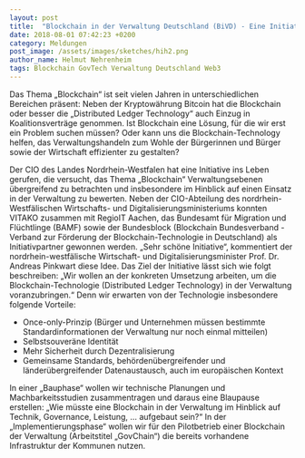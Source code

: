 ```yaml
---
layout: post
title:  "Blockchain in der Verwaltung Deutschland (BiVD) - Eine Initiative stellt sich vor"
date: 2018-08-01 07:42:23 +0200
category: Meldungen
post_image: /assets/images/sketches/hih2.png
author_name: Helmut Nehrenheim
tags: Blockchain GovTech Verwaltung Deutschland Web3
---
```

Das Thema „Blockchain“ ist seit vielen Jahren in unterschiedlichen Bereichen präsent: Neben der Kryptowährung Bitcoin hat die Blockchain oder besser die „Distributed Ledger Technology“ auch Einzug in Koalitionsverträge genommen. Ist Blockchain eine Lösung, für die wir erst ein Problem suchen müssen? Oder kann uns die Blockchain-Technology helfen, das Verwaltungshandeln zum Wohle der Bürgerinnen und Bürger sowie der Wirtschaft effizienter zu gestalten? 

Der CIO des Landes Nordrhein-Westfalen hat eine Initiative ins Leben gerufen, die versucht, das Thema „Blockchain“ Verwaltungsebenen übergreifend zu betrachten und insbesondere im Hinblick auf einen Einsatz in der Verwaltung zu bewerten. Neben der CIO-Abteilung des nordrhein-Westfälischen Wirtschafts- und Digitalisierungsministeriums konnten VITAKO zusammen mit RegioIT Aachen, das Bundesamt für Migration und Flüchtlinge (BAMF) sowie der Bundesblock (Blockchain Bundesverband - Verband zur Förderung der Blockchain-Technologie in Deutschland) als Initiativpartner gewonnen werden. „Sehr schöne Initiative“, kommentiert der nordrhein-westfälische Wirtschaft- und Digitalisierungsminister Prof. Dr. Andreas Pinkwart diese Idee.
Das Ziel der Initiative lässt sich wie folgt beschreiben: „Wir wollen an der konkreten Umsetzung arbeiten, um die Blockchain-Technologie (Distributed Ledger Technology) in der Verwaltung voranzubringen.“ Denn wir erwarten von der Technologie insbesondere folgende Vorteile: 
* Once-only-Prinzip (Bürger und Unternehmen müssen bestimmte Standardinformationen der Verwaltung nur noch einmal mitteilen)
* Selbstsouveräne Identität 
* Mehr Sicherheit durch Dezentralisierung
* Gemeinsame Standards, behördenübergreifender und länderübergreifender Datenaustausch, auch im europäischen Kontext

In einer „Bauphase“ wollen wir technische Planungen und Machbarkeitsstudien zusammentragen und daraus eine Blaupause erstellen: „Wie müsste eine Blockchain in der Verwaltung im Hinblick auf Technik, Governance, Leistung, … aufgebaut sein?“ In der „Implementierungsphase“ wollen wir für den Pilotbetrieb einer Blockchain der Verwaltung (Arbeitstitel „GovChain“) die bereits vorhandene Infrastruktur der Kommunen nutzen.